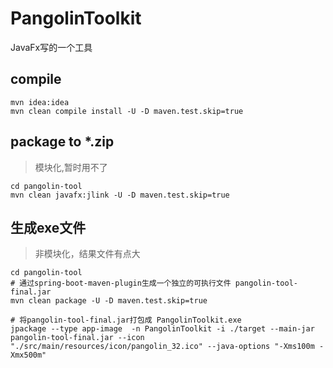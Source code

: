 # PangolinToolkit

JavaFx写的一个工具

## compile

```
mvn idea:idea
mvn clean compile install -U -D maven.test.skip=true

```

## package to *.zip

> 模块化,暂时用不了

```
cd pangolin-tool
mvn clean javafx:jlink -U -D maven.test.skip=true
```

## 生成exe文件

> 非模块化，结果文件有点大

```
cd pangolin-tool
# 通过spring-boot-maven-plugin生成一个独立的可执行文件 pangolin-tool-final.jar
mvn clean package -U -D maven.test.skip=true

# 将pangolin-tool-final.jar打包成 PangolinToolkit.exe
jpackage --type app-image  -n PangolinToolkit -i ./target --main-jar pangolin-tool-final.jar --icon "./src/main/resources/icon/pangolin_32.ico" --java-options "-Xms100m -Xmx500m"
```